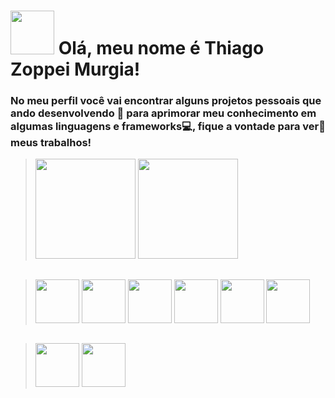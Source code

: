 # <img width="70em" src="https://i.giphy.com/media/du3J3cXyzhj75IOgvA/giphy.webp"/> Olá, meu nome é Thiago Zoppei Murgia!

### No meu perfil você vai encontrar alguns projetos pessoais que ando desenvolvendo :muscle: para aprimorar meu conhecimento em algumas linguagens e frameworks:computer:, fique a vontade para ver:eyes: meus trabalhos!
><img height="160em" src="https://github-readme-stats.vercel.app/api?username=thiagomurgia&show_icons=true&theme=onedark&include_all_commits=true&count_private=true"/>
><img height="160em" = src="https://github-readme-stats.vercel.app/api/top-langs/?username=thiagomurgia&layout=compact&langs_count=16&theme=onedark"/> </br>
##
><img width="70em" src='https://cdn.jsdelivr.net/gh/devicons/devicon/icons/html5/html5-original-wordmark.svg'>
><img width="70em" src='https://cdn.jsdelivr.net/gh/devicons/devicon/icons/css3/css3-original-wordmark.svg'>
><img width="70em" src='https://cdn.jsdelivr.net/gh/devicons/devicon/icons/javascript/javascript-original.svg'>
><img width="70em" src='https://cdn.jsdelivr.net/gh/devicons/devicon/icons/typescript/typescript-plain.svg'>
><img width="70em" src='https://cdn.jsdelivr.net/gh/devicons/devicon/icons/nodejs/nodejs-original.svg'>
><img width="70em" src='https://cdn.jsdelivr.net/gh/devicons/devicon/icons/react/react-original-wordmark.svg'>
##
><img width="70em" src="https://cdn.jsdelivr.net/gh/devicons/devicon/icons/ubuntu/ubuntu-plain-wordmark.svg"/>
><img width="70em" src="https://cdn.jsdelivr.net/gh/devicons/devicon/icons/vscode/vscode-original-wordmark.svg"/>


